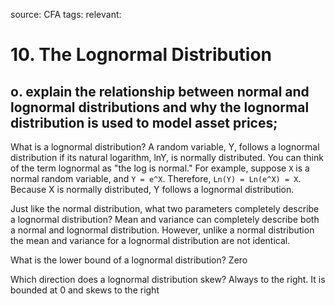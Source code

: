 source: CFA
tags: 
relevant: 

# 10. The Lognormal Distribution

## o. explain the relationship between normal and lognormal distributions and why the lognormal distribution is used to model asset prices;

What is a lognormal distribution?
A random variable, Y, follows a lognormal distribution if its natural logarithm, lnY, is normally distributed. You can think of the term lognormal as "the log is normal." For example, suppose `X` is a normal random variable, and `Y = e^X`. Therefore, `Ln(Y) = Ln(e^X) = X`. Because X is normally distributed, Y follows a lognormal distribution.

Just like the normal distribution, what two parameters completely describe a lognormal distribution?
Mean and variance can completely describe both a normal and lognormal distribution. However, unlike a normal distribution the mean and variance for a lognormal distribution are not identical.

What is the lower bound of a lognormal distribution?
Zero

Which direction does a lognormal distribution skew?
Always to the right. It is bounded at 0 and skews to the right



